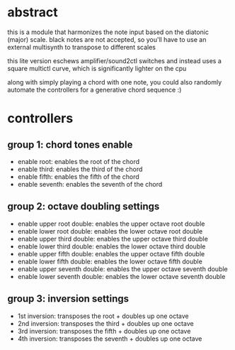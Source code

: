 # abstract

this is a module that harmonizes the note input based on the diatonic (major) scale. black notes are not accepted, so you'll have to use an external multisynth to transpose to different scales

this lite version eschews amplifier/sound2ctl switches and instead uses a square multictl curve, which is significantly lighter on the cpu

along with simply playing a chord with one note, you could also randomly automate the controllers for a generative chord sequence :)

# controllers

## group 1: chord tones enable

- enable root: enables the root of the chord
- enable third: enables the third of the chord
- enable fifth: enables the fifth of the chord
- enable seventh: enables the seventh of the chord

## group 2: octave doubling settings

- enable upper root double: enables the upper octave root double
- enable lower root double: enables the lower octave root double
- enable upper third double: enables the upper octave third double
- enable lower third double: enables the lower octave third double
- enable upper fifth double: enables the upper octave fifth double
- enable lower fifth double: enables the lower octave fifth double
- enable upper seventh double: enables the upper octave seventh double
- enable lower seventh double: enables the lower octave seventh double

## group 3: inversion settings

- 1st inversion: transposes the root + doubles up one octave
- 2nd inversion: transposes the third + doubles up one octave
- 3rd inversion: transposes the fifth + doubles up one octave
- 4th inversion: transposes the seventh + doubles up one octave
